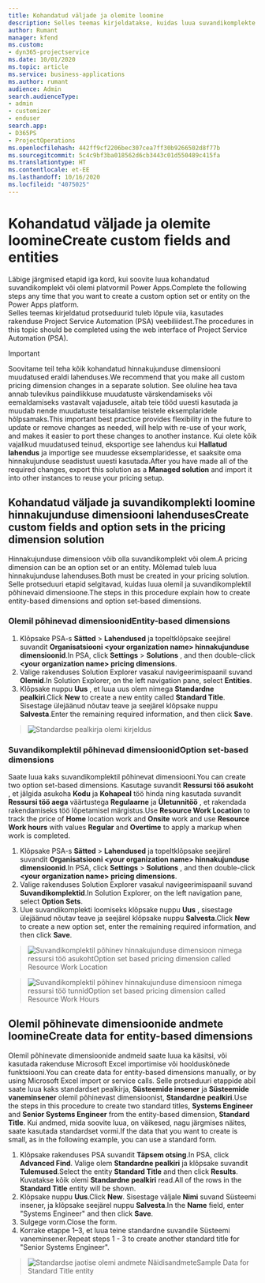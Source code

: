 ```yaml
---
title: Kohandatud väljade ja olemite loomine
description: Selles teemas kirjeldatakse, kuidas luua suvandikomplekte ja olemeid oma platvormi Power Apps lahenduses.
author: Rumant
manager: kfend
ms.custom:
- dyn365-projectservice
ms.date: 10/01/2020
ms.topic: article
ms.service: business-applications
ms.author: rumant
audience: Admin
search.audienceType:
- admin
- customizer
- enduser
search.app:
- D365PS
- ProjectOperations
ms.openlocfilehash: 442ff9cf2206bec307cea7ff30b9266502d8f77b
ms.sourcegitcommit: 5c4c9bf3ba018562d6cb3443c01d550489c415fa
ms.translationtype: HT
ms.contentlocale: et-EE
ms.lasthandoff: 10/16/2020
ms.locfileid: "4075025"
---
```

# <a name="create-custom-fields-and-entities"></a><span data-ttu-id="ec379-103">Kohandatud väljade ja olemite loomine</span><span class="sxs-lookup"><span data-stu-id="ec379-103">Create custom fields and entities</span></span> 

<span data-ttu-id="ec379-104">Läbige järgmised etapid iga kord, kui soovite luua kohandatud suvandikomplekt või olemi platvormil Power Apps.</span><span class="sxs-lookup"><span data-stu-id="ec379-104">Complete the following steps any time that you want to create a custom option set or entity on the Power Apps platform.</span></span>  
<span data-ttu-id="ec379-105">Selles teemas kirjeldatud protseduurid tuleb lõpule viia, kasutades rakenduse Project Service Automation (PSA) veebiliidest.</span><span class="sxs-lookup"><span data-stu-id="ec379-105">The procedures in this topic should be completed using the web interface of Project Service Automation (PSA).</span></span>

> [!IMPORTANT]
> <span data-ttu-id="ec379-106">Soovitame teil teha kõik kohandatud hinnakujunduse dimensiooni muudatused eraldi lahenduses.</span><span class="sxs-lookup"><span data-stu-id="ec379-106">We recommend that you make all custom pricing dimension changes in a separate solution.</span></span> <span data-ttu-id="ec379-107">See oluline hea tava annab tulevikus paindlikkuse muudatuste värskendamiseks või eemaldamiseks vastavalt vajadusele, aitab teie tööd uuesti kasutada ja muudab nende muudatuste teisaldamise teistele eksemplaridele hõlpsamaks.</span><span class="sxs-lookup"><span data-stu-id="ec379-107">This important best practice provides flexibility in the future to update or remove changes as needed, will help with re-use of your work, and makes it easier to port these changes to another instance.</span></span> <span data-ttu-id="ec379-108">Kui olete kõik vajalikud muudatused teinud, eksportige see lahendus kui **Hallatud lahendus** ja importige see muudesse eksemplaridesse, et saaksite oma hinnakujunduse seadistust uuesti kasutada.</span><span class="sxs-lookup"><span data-stu-id="ec379-108">After you have made all of the required changes, export this solution as a **Managed solution** and import it into other instances to reuse your pricing setup.</span></span>

  
## <a name="create-custom-fields-and-option-sets-in-the-pricing-dimension-solution"></a><span data-ttu-id="ec379-109">Kohandatud väljade ja suvandikomplekti loomine hinnakujunduse dimensiooni lahenduses</span><span class="sxs-lookup"><span data-stu-id="ec379-109">Create custom fields and option sets in the pricing dimension solution</span></span>

<span data-ttu-id="ec379-110">Hinnakujunduse dimensioon võib olla suvandikomplekt või olem.</span><span class="sxs-lookup"><span data-stu-id="ec379-110">A pricing dimension can be an option set or an entity.</span></span> <span data-ttu-id="ec379-111">Mõlemad tuleb luua hinnakujunduse lahenduses.</span><span class="sxs-lookup"><span data-stu-id="ec379-111">Both must be created in your pricing solution.</span></span> <span data-ttu-id="ec379-112">Selle protseduuri etapid selgitavad, kuidas luua olemil ja suvandikomplektil põhinevaid dimensioone.</span><span class="sxs-lookup"><span data-stu-id="ec379-112">The steps in this procedure explain how to create entity-based dimensions and option set-based dimensions.</span></span>

### <a name="entity-based-dimensions"></a><span data-ttu-id="ec379-113">Olemil põhinevad dimensioonid</span><span class="sxs-lookup"><span data-stu-id="ec379-113">Entity-based dimensions</span></span>

1. <span data-ttu-id="ec379-114">Klõpsake PSA-s **Sätted** > **Lahendused** ja topeltklõpsake seejärel suvandit **Organisatsiooni \<your organization name> hinnakujunduse dimensioonid**.</span><span class="sxs-lookup"><span data-stu-id="ec379-114">In PSA, click **Settings** > **Solutions** , and then double-click **\<your organization name> pricing dimensions**.</span></span>
2. <span data-ttu-id="ec379-115">Valige rakenduses Solution Explorer vasakul navigeerimispaanil suvand **Olemid**.</span><span class="sxs-lookup"><span data-stu-id="ec379-115">In Solution Explorer, on the left navigation pane, select **Entities**.</span></span>
3. <span data-ttu-id="ec379-116">Klõpsake nuppu **Uus** , et luua uus olem nimega **Standardne pealkiri**.</span><span class="sxs-lookup"><span data-stu-id="ec379-116">Click **New** to create a new entity called **Standard Title**.</span></span> <span data-ttu-id="ec379-117">Sisestage ülejäänud nõutav teave ja seejärel klõpsake nuppu **Salvesta**.</span><span class="sxs-lookup"><span data-stu-id="ec379-117">Enter the remaining required information, and then click **Save**.</span></span>

> ![Standardse pealkirja olemi kirjeldus](media/Standard-Title-entity-definition.png)


### <a name="option-set-based-dimensions"></a><span data-ttu-id="ec379-119">Suvandikomplektil põhinevad dimensioonid</span><span class="sxs-lookup"><span data-stu-id="ec379-119">Option set-based dimensions</span></span> 
<span data-ttu-id="ec379-120">Saate luua kaks suvandikomplektil põhinevat dimensiooni.</span><span class="sxs-lookup"><span data-stu-id="ec379-120">You can create two option set-based dimensions.</span></span> <span data-ttu-id="ec379-121">Kasutage suvandit **Ressursi töö asukoht** , et jälgida asukoha **Kodu** ja **Kohapeal** töö hinda ning kasutada suvandit **Ressursi töö aega** väärtustega **Regulaarne** ja **Ületunnitöö** , et rakendada rakendamiseks töö lõpetamisel märgistus.</span><span class="sxs-lookup"><span data-stu-id="ec379-121">Use **Resource Work Location** to track the price of **Home** location work and **Onsite** work and use **Resource Work hours** with values **Regular** and **Overtime** to apply a markup when work is completed.</span></span>


1. <span data-ttu-id="ec379-122">Klõpsake PSA-s **Sätted** > **Lahendused** ja topeltklõpsake seejärel suvandit **Organisatsiooni \<your organization name> hinnakujunduse dimensioonid**.</span><span class="sxs-lookup"><span data-stu-id="ec379-122">In PSA, click **Settings** > **Solutions** , and then double-click  **\<your organization name> pricing dimensions**.</span></span> 
2. <span data-ttu-id="ec379-123">Valige rakenduses Solution Explorer vasakul navigeerimispaanil suvand **Suvandikomplektid**.</span><span class="sxs-lookup"><span data-stu-id="ec379-123">In Solution Explorer, on the left navigation pane, select  **Option Sets**.</span></span> 
3. <span data-ttu-id="ec379-124">Uue suvandikomplekti loomiseks klõpsake nuppu **Uus** , sisestage ülejäänud nõutav teave ja seejärel klõpsake nuppu **Salvesta**.</span><span class="sxs-lookup"><span data-stu-id="ec379-124">Click **New** to create a new option set, enter the remaining required information, and then click **Save**.</span></span>

> ![<span data-ttu-id="ec379-125">Suvandikomplektil põhinev hinnakujunduse dimensioon nimega ressursi töö asukoht</span><span class="sxs-lookup"><span data-stu-id="ec379-125">Option set based pricing dimension called Resource Work Location</span></span> ](media/Option-set-PD-called-Resource-Work-Location.png)

> ![<span data-ttu-id="ec379-126">Suvandikomplektil põhinev hinnakujunduse dimensioon nimega ressursi töö tunnid</span><span class="sxs-lookup"><span data-stu-id="ec379-126">Option set based pricing dimension called Resource Work Hours</span></span> ](media/Option-set-PD-called-Resource-Work-Hours.PNG)


## <a name="create-data-for-entity-based-dimensions"></a><span data-ttu-id="ec379-127">Olemil põhinevate dimensioonide andmete loomine</span><span class="sxs-lookup"><span data-stu-id="ec379-127">Create data for entity-based dimensions</span></span>

<span data-ttu-id="ec379-128">Olemil põhinevate dimensioonide andmeid saate luua ka käsitsi, või kasutada rakenduse Microsoft Excel importimise või hoolduskõnede funktsiooni.</span><span class="sxs-lookup"><span data-stu-id="ec379-128">You can create data for entity-based dimensions manually, or by using Microsoft Excel import or service calls.</span></span> <span data-ttu-id="ec379-129">Selle protseduuri etappide abil saate luua kaks standardset pealkirja, **Süsteemide insener** ja **Süsteemide vaneminsener** olemil põhinevast dimensioonist, **Standardne pealkiri**.</span><span class="sxs-lookup"><span data-stu-id="ec379-129">Use the steps in this procedure to create two standard titles, **Systems Engineer** and **Senior Systems Engineer** from the entity-based dimension, **Standard Title**.</span></span> <span data-ttu-id="ec379-130">Kui andmed, mida soovite luua, on väikesed, nagu järgmises näites, saate kasutada standardset vormi.</span><span class="sxs-lookup"><span data-stu-id="ec379-130">If the data that you want to create is small, as in the following example, you can use a standard form.</span></span>

1. <span data-ttu-id="ec379-131">Klõpsake rakenduses PSA suvandit **Täpsem otsing**.</span><span class="sxs-lookup"><span data-stu-id="ec379-131">In PSA, click **Advanced Find**.</span></span> <span data-ttu-id="ec379-132">Valige olem **Standardne pealkiri** ja klõpsake suvandit **Tulemused**.</span><span class="sxs-lookup"><span data-stu-id="ec379-132">Select the entity **Standard Title** and then click **Results**.</span></span> <span data-ttu-id="ec379-133">Kuvatakse kõik olemi **Standardne pealkiri** read.</span><span class="sxs-lookup"><span data-stu-id="ec379-133">All of the rows in the **Standard Title** entity will be shown.</span></span>
2. <span data-ttu-id="ec379-134">Klõpsake nuppu **Uus**.</span><span class="sxs-lookup"><span data-stu-id="ec379-134">Click **New**.</span></span> <span data-ttu-id="ec379-135">Sisestage väljale **Nimi** suvand Süsteemi insener, ja klõpsake seejärel nuppu **Salvesta**.</span><span class="sxs-lookup"><span data-stu-id="ec379-135">In the **Name** field, enter "Systems Engineer" and then click **Save**.</span></span>
3. <span data-ttu-id="ec379-136">Sulgege vorm.</span><span class="sxs-lookup"><span data-stu-id="ec379-136">Close the form.</span></span> 
4. <span data-ttu-id="ec379-137">Korrake etappe 1–3, et luua teine standardne suvandile Süsteemi vaneminsener.</span><span class="sxs-lookup"><span data-stu-id="ec379-137">Repeat steps 1 - 3 to create another standard title for "Senior Systems Engineer".</span></span>

> ![<span data-ttu-id="ec379-138">Standardse jaotise olemi andmete Näidisandmete</span><span class="sxs-lookup"><span data-stu-id="ec379-138">Sample Data for Standard Title entity</span></span> ](media/ST-data.png)


